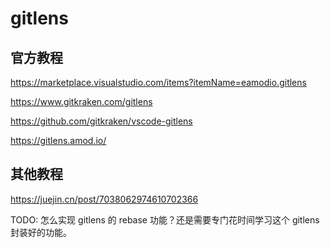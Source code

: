 # gitlens

## 官方教程

https://marketplace.visualstudio.com/items?itemName=eamodio.gitlens

https://www.gitkraken.com/gitlens

https://github.com/gitkraken/vscode-gitlens

https://gitlens.amod.io/

## 其他教程

https://juejin.cn/post/7038062974610702366

TODO:
怎么实现 gitlens 的 rebase 功能？还是需要专门花时间学习这个 gitlens 封装好的功能。
